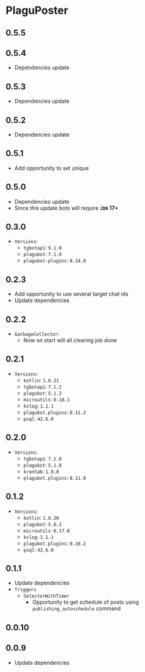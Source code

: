 # PlaguPoster

## 0.5.5

## 0.5.4

* Dependencies update

## 0.5.3

* Dependencies update

## 0.5.2

* Dependencies update

## 0.5.1

* Add opportunity to set unique 

## 0.5.0

* Dependencies update
* Since this update bots will require **`JDK` 17+**

## 0.3.0

* `Versions`:
  * `tgbotapi`: `9.1.0`
  * `plagubot`: `7.1.0`
  * `plagubot-plugins`: `0.14.0`

## 0.2.3

* Add opportunity to use several target chat ids
* Update dependencies

## 0.2.2

* `GarbageCollector`:
  * Now on start will all clearing job done

## 0.2.1

* `Versions`:
  * `kotlin`: `1.8.21`
  * `tgbotapi`: `7.1.2`
  * `plagubot`: `5.1.2`
  * `microutils`: `0.18.1`
  * `kslog`: `1.1.1`
  * `plagubot.plugins`: `0.11.2`
  * `psql`: `42.6.0`

## 0.2.0

* `Versions`:
  * `tgbotapi`: `7.1.0`
  * `plagubot`: `5.1.0`
  * `krontab`: `1.0.0`
  * `plagubot.plugins`: `0.11.0`

## 0.1.2

* `Versions`:
  * `kotlin`: `1.8.20`
  * `plagubot`: `5.0.2`
  * `microutils`: `0.17.8`
  * `kslog`: `1.1.1`
  * `plagubot.plugins`: `0.10.2`
  * `psql`: `42.6.0`

## 0.1.1

* Update dependencies
* `Triggers`
  * `SelectorWithTimer`
    * Opportunity to get schedule of posts using `publishing_autoschedule` command

## 0.0.10

## 0.0.9

* Update dependencies


